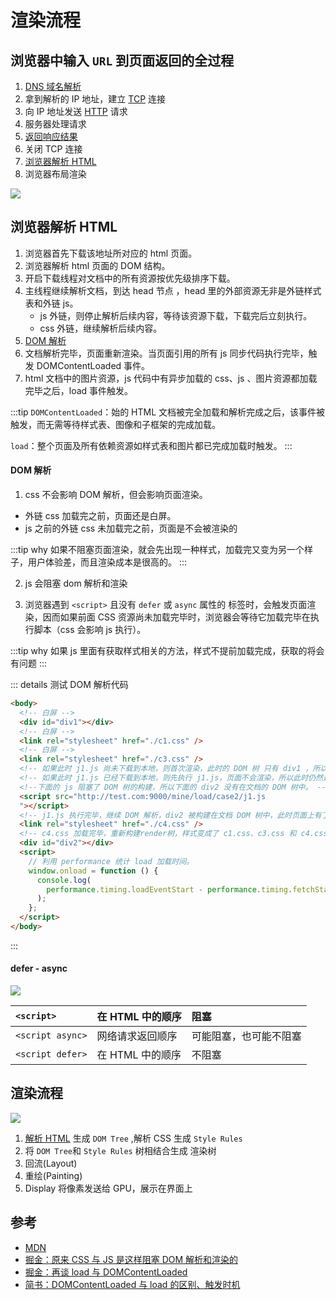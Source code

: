 # 渲染流程

## 浏览器中输入 `URL` 到页面返回的全过程 <br/>

1. [DNS 域名解析](/knowledge/network/dns.md#解析过程)
2. 拿到解析的 IP 地址，建立 [TCP](/knowledge/network/tcp-udp.html#tcp) 连接
3. 向 IP 地址发送 [HTTP](/knowledge/network/http.html) 请求
4. 服务器处理请求
5. [返回响应结果](../network/http-code.md)
6. 关闭 TCP 连接
7. [浏览器解析 HTML](#浏览器解析-html)
8. 浏览器布局渲染

![](https://limy-1309594960.cos.ap-beijing.myqcloud.com/202210121040167.png)

## 浏览器解析 HTML

1. 浏览器首先下载该地址所对应的 html 页面。
2. 浏览器解析 html 页面的 DOM 结构。
3. 开启下载线程对文档中的所有资源按优先级排序下载。
4. 主线程继续解析文档，到达 head 节点 ，head 里的外部资源无非是外链样式表和外链 js。
   - js 外链，则停止解析后续内容，等待该资源下载，下载完后立刻执行。
   - css 外链，继续解析后续内容。
5. [DOM 解析](#dom-解析)
6. 文档解析完毕，页面重新渲染。当页面引用的所有 js 同步代码执行完毕，触发 DOMContentLoaded 事件。
7. html 文档中的图片资源，js 代码中有异步加载的 css、js 、图片资源都加载完毕之后，load 事件触发。

:::tip
`DOMContentLoaded`：始的 HTML 文档被完全加载和解析完成之后，该事件被触发，而无需等待样式表、图像和子框架的完成加载。

`load`：整个页面及所有依赖资源如样式表和图片都已完成加载时触发。
:::

#### DOM 解析

1. css 不会影响 DOM 解析，但会影响页面渲染。

- 外链 css 加载完之前，页面还是白屏。
- js 之前的外链 css 未加载完之前，页面是不会被渲染的

:::tip why
如果不阻塞页面渲染，就会先出现一种样式，加载完又变为另一个样子，用户体验差，而且渲染成本是很高的。
:::

2. js 会阻塞 dom 解析和渲染

3. 浏览器遇到 `<script>` 且没有 `defer` 或 `async` 属性的 标签时，会触发页面渲染，因而如果前面 CSS 资源尚未加载完毕时，浏览器会等待它加载完毕在执行脚本（css 会影响 js 执行）。

:::tip why
如果 js 里面有获取样式相关的方法，样式不提前加载完成，获取的将会有问题
:::

::: details 测试 DOM 解析代码

```html
<body>
  <!-- 白屏 -->
  <div id="div1"></div>
  <!-- 白屏 -->
  <link rel="stylesheet" href="./c1.css" />
  <!-- 白屏 -->
  <link rel="stylesheet" href="./c3.css" />
  <!-- 如果此时 j1.js 尚未下载到本地，则首次渲染，此时的 DOM 树 只有 div1 ，所以页面上只会显示 div1，样式是 c1.css 和 c3.css 的并集。-->
  <!-- 如果此时 j1.js 已经下载到本地，则先执行 j1.js，页面不会渲染，所以此时仍然是白屏。-->
  <!--下面的 js 阻塞了 DOM 树的构建，所以下面的 div2 没有在文档的 DOM 树中。 -->
  <script src="http://test.com:9000/mine/load/case2/j1.js
  "></script>
  <!-- j1.js 执行完毕，继续 DOM 解析，div2 被构建在文档 DOM 树中，此时页面上有了div2 元素，样式仍然是 c1.css 和 c3.css 的并集 -->
  <link rel="stylesheet" href="./c4.css" />
  <!-- c4.css 加载完毕，重新构建render树，样式变成了 c1.css、c3.css 和 c4.css 的并集 -->
  <div id="div2"></div>
  <script>
    // 利用 performance 统计 load 加载时间。
    window.onload = function () {
      console.log(
        performance.timing.loadEventStart - performance.timing.fetchStart
      );
    };
  </script>
</body>
```

:::

#### defer - async

![](https://limy-1309594960.cos.ap-beijing.myqcloud.com/202208271133182_defer_async.png)

| `<script>`       | 在 HTML 中的顺序 | 阻塞                   |
| :--------------- | :--------------- | :--------------------- |
| `<script async>` | 网络请求返回顺序 | 可能阻塞，也可能不阻塞 |
| `<script defer>` | 在 HTML 中的顺序 | 不阻塞                 |

## 渲染流程

![](https://limy-1309594960.cos.ap-beijing.myqcloud.com/202208262219577_render.png)

1. [解析 HTML](#dom-解析) 生成 `DOM Tree` ,解析 CSS 生成 `Style Rules`
2. 将 `DOM Tree`和 `Style Rules` 树相结合生成 渲染树
3. 回流(Layout)
4. 重绘(Painting)
5. Display 将像素发送给 GPU，展示在界面上

## 参考

- [MDN](https://developer.mozilla.org/zh-CN/docs/Web/API/Window/load_event)
- [掘金：原来 CSS 与 JS 是这样阻塞 DOM 解析和渲染的](https://juejin.cn/post/6844903497599549453)
- [掘金：再谈 load 与 DOMContentLoaded](https://juejin.cn/post/6844903623583891469)
- [简书：DOMContentLoaded 与 load 的区别、触发时机](https://www.jianshu.com/p/c3384c315d40)
